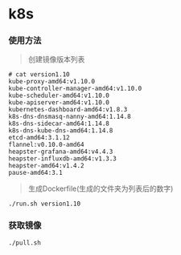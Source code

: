 # k8s

### 使用方法

> 创建镜像版本列表

    # cat version1.10
    kube-proxy-amd64:v1.10.0
    kube-controller-manager-amd64:v1.10.0
    kube-scheduler-amd64:v1.10.0
    kube-apiserver-amd64:v1.10.0
    kubernetes-dashboard-amd64:v1.8.3
    k8s-dns-dnsmasq-nanny-amd64:1.14.8
    k8s-dns-sidecar-amd64:1.14.8
    k8s-dns-kube-dns-amd64:1.14.8
    etcd-amd64:3.1.12
    flannel:v0.10.0-amd64
    heapster-grafana-amd64:v4.4.3
    heapster-influxdb-amd64:v1.3.3
    heapster-amd64:v1.4.2
    pause-amd64:3.1

> 生成Dockerfile(生成的文件夹为列表后的数字)

    ./run.sh version1.10

### 获取镜像

    ./pull.sh

